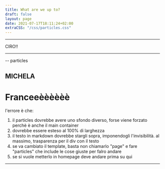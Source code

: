 ```yaml
---
title: What are we up to?
draft: false
layout: page
date: 2021-07-17T18:11:24+02:00
extraCSS: "/css/particles.css"
---
```


<script type="text/javascript" src='/js/vendor/particles.js' charset='utf-8'></script>
<script type="text/javascript" src='/js/particles.js' charset='utf-8'></script>

---

CIRO!!

---

<!-- stats - count particles -->
<div class="count-particles">
  <span class="js-count-particles">--</span> particles
</div>

## MICHELA

# Franceeèèèèèè

l'errore è che:

1. il particles dovrebbe avere uno sfondo diverso, forse viene forzato perchè è anche il main container
2. dovrebbe essere esteso al 100% di larghezza
3. il testo in markdown dovrebbe stargli sopra, imponendogli l'invisibilità. al massimo, trasparenza per il div con il testo
4. se va cambiato il template, basta non chiamarlo "page" e fare "particles" che include le cose giuste per falro andare
5. se si vuole metterlo in homepage deve andare prima su qui
---

<script type="text/javascript">
  tutto();
</script>